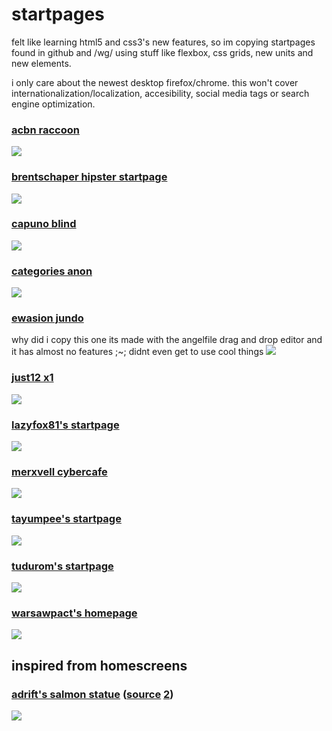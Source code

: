 # startpages
felt like learning html5 and css3's new features, so im copying startpages found in github and /wg/ using stuff like flexbox, css grids, new units and new elements.

i only care about the newest desktop firefox/chrome. this won't cover internationalization/localization, accesibility, social media tags or search engine optimization.

### [acbn raccoon](https://inexist3nce.github.io/startpages/acbn-raccoon/)
![](https://inexist3nce.github.io/startpages/assets/screenshots/acbn-raccoon.png)

### [brentschaper hipster startpage](https://inexist3nce.github.io/startpages/brentschaper-hipster-startpage/)
![](https://inexist3nce.github.io/startpages/assets/screenshots/brentschaper-hipster-startpage.png)

### [capuno blind](https://inexist3nce.github.io/startpages/capuno-blind/)
![](https://inexist3nce.github.io/startpages/assets/screenshots/capuno-blind.png)

### [categories anon](https://inexist3nce.github.io/startpages/categories-anon/)
![](https://inexist3nce.github.io/startpages/assets/screenshots/categories-anon.png)

### [ewasion jundo](https://inexist3nce.github.io/startpages/ewasion-jundo/)
why did i copy this one its made with the angelfile drag and drop editor and it has almost no features ;~; didnt even get to use cool things
![](https://inexist3nce.github.io/startpages/assets/screenshots/ewasion-jundo.png)

### [just12 x1](https://inexist3nce.github.io/startpages/just12-x1/)
![](https://inexist3nce.github.io/startpages/assets/screenshots/just12-x1.jpg)

### [lazyfox81's startpage](https://inexist3nce.github.io/startpages/lazyfox81-startpage/)
![](https://inexist3nce.github.io/startpages/assets/screenshots/lazyfox81-startpage.png)

### [merxvell cybercafe](https://inexist3nce.github.io/startpages/merxvell-cybercafe/)
![](https://inexist3nce.github.io/startpages/assets/screenshots/merxvell-cybercafe.png)

### [tayumpee's startpage](https://inexist3nce.github.io/startpages/tayumpee-startpage/)
![](https://inexist3nce.github.io/startpages/assets/screenshots/tayumpee-startpage.png)

### [tudurom's startpage](https://inexist3nce.github.io/startpages/tudurom-startpage/)
![](https://inexist3nce.github.io/startpages/assets/screenshots/tudurom-startpage.png)

### [warsawpact's homepage](https://inexist3nce.github.io/startpages/warsawpact-homepage/)
![](https://inexist3nce.github.io/startpages/assets/screenshots/warsawpact-homepage.png)


## inspired from homescreens
### [adrift's salmon statue](https://inexist3nce.github.io/startpages/homescreen-adrift-salmon-statue/) ([source](https://i.imgur.com/6KSUAst.jpg) [2](https://i.imgur.com/81cWRGg.jpg))
![](https://inexist3nce.github.io/startpages/assets/screenshots/homescreen-adrift-salmon-statue.png)

